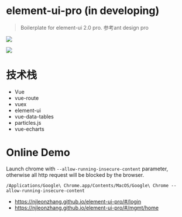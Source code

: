 # element-ui-pro (in developing)
> Boilerplate for element-ui 2.0 pro. 参考ant design pro

![](https://rawgit.com/njleonzhang/element-ui-pro/master/screenshoot/login.png)

![](https://cdn.rawgit.com/njleonzhang/element-ui-pro/17cb6fab/screenshoot/home.png)

# 技术栈
* Vue
* vue-route
* vuex
* element-ui
* vue-data-tables
* particles.js
* vue-echarts

# Online Demo
Launch chrome with `--allow-running-insecure-content` parameter, otherwise all http request will be blocked by the browser.

```
/Applications/Google\ Chrome.app/Contents/MacOS/Google\ Chrome --allow-running-insecure-content
```

* https://njleonzhang.github.io/element-ui-pro/#/login
* https://njleonzhang.github.io/element-ui-pro/#/mgmt/home
